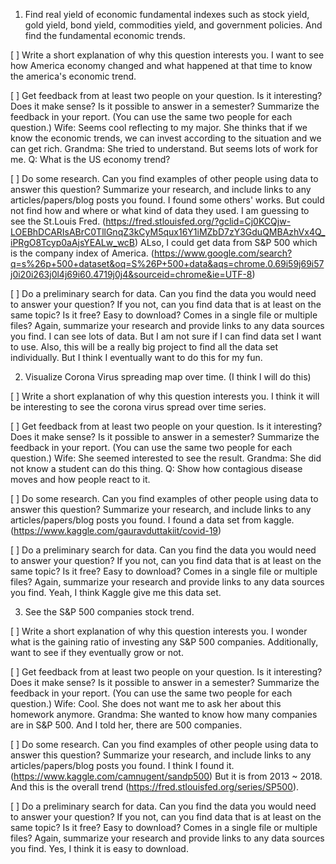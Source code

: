  1. Find real yield of economic fundamental indexes such as stock yield, gold yield, bond yield, commodities yield, and government policies. And find the fundamental economic trends.

[ ] Write a short explanation of why this question interests you.
I want to see how America economy changed and what happened at that time to know the america's economic trend.

[ ] Get feedback from at least two people on your question. Is it interesting? Does it make sense? Is it possible to answer in a semester? Summarize the feedback in your report. (You can use the same two people for each question.)
Wife: Seems cool reflecting to my major. She thinks that if we know the economic trends, we can invest according to the situation and we can get rich.
Grandma: She tried to understand. But seems lots of work for me.
Q: What is the US economy trend?

[ ] Do some research. Can you find examples of other people using data to answer this question? Summarize your research, and include links to any articles/papers/blog posts you found.
I found some others' works. But could not find how and where or what kind of data they used. I am guessing to see the St.Louis Fred. (https://fred.stlouisfed.org/?gclid=Cj0KCQjw-LOEBhDCARIsABrC0TllGnqZ3kCyM5qux16Y1iMZbD7zY3GduQMBAzhVx4Q_iPRgO8Tcyp0aAjsYEALw_wcB)
ALso, I could get data from S&P 500 which is the company index of America. (https://www.google.com/search?q=s%26p+500+dataset&oq=S%26P+500+data&aqs=chrome.0.69i59j69i57j0i20i263j0l4j69i60.4719j0j4&sourceid=chrome&ie=UTF-8) 

[ ] Do a preliminary search for data. Can you find the data you would need to answer your question? If you not, can you find data that is at least on the same topic? Is it free? Easy to download? Comes in a single file or multiple files? Again, summarize your research and provide links to any data sources you find.
I can see lots of data. But I am not sure if I can find data set I want to use. Also, this will be a really big project to find all the data set individually. But I think I eventually want to do this for my fun.
 
2. Visualize Corona Virus spreading map over time. (I think I will do this)
 
[ ] Write a short explanation of why this question interests you.
I think it will be interesting to see the corona virus spread over time series.

[ ] Get feedback from at least two people on your question. Is it interesting? Does it make sense? Is it possible to answer in a semester? Summarize the feedback in your report. (You can use the same two people for each question.)
Wife: She seemed interested to see the result.
Grandma: She did not know a student can do this thing.
Q: Show how contagious disease moves and how people react to it.

[ ] Do some research. Can you find examples of other people using data to answer this question? Summarize your research, and include links to any articles/papers/blog posts you found.
I found a data set from kaggle. (https://www.kaggle.com/gauravduttakiit/covid-19)

[ ] Do a preliminary search for data. Can you find the data you would need to answer your question? If you not, can you find data that is at least on the same topic? Is it free? Easy to download? Comes in a single file or multiple files? Again, summarize your research and provide links to any data sources you find.
Yeah, I think Kaggle give me this data set.


3. See the S&P 500 companies stock trend.
 
[ ] Write a short explanation of why this question interests you.
I wonder what is the gaining ratio of investing any S&P 500 companies. Additionally, want to see if they eventually grow or not.

[ ] Get feedback from at least two people on your question. Is it interesting? Does it make sense? Is it possible to answer in a semester? Summarize the feedback in your report. (You can use the same two people for each question.)
Wife: Cool. She does not want me to ask her about this homework anymore.
Grandma: She wanted to know how many companies are in S&P 500. And I told her, there are 500 companies.

[ ] Do some research. Can you find examples of other people using data to answer this question? Summarize your research, and include links to any articles/papers/blog posts you found.
I think I found it. (https://www.kaggle.com/camnugent/sandp500) But it is from 2013 ~ 2018. And this is the overall trend (https://fred.stlouisfed.org/series/SP500).

[ ] Do a preliminary search for data. Can you find the data you would need to answer your question? If you not, can you find data that is at least on the same topic? Is it free? Easy to download? Comes in a single file or multiple files? Again, summarize your research and provide links to any data sources you find.
Yes, I think it is easy to download.

